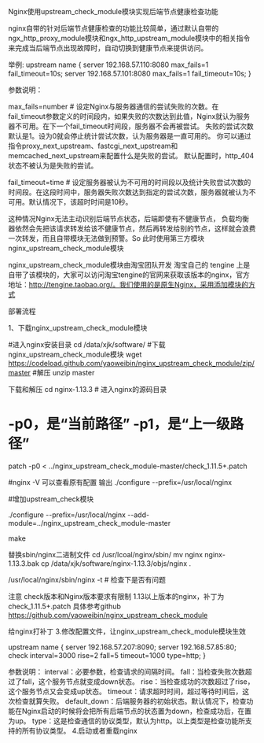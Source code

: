 Nginx使用upstream_check_module模块实现后端节点健康检查功能

nginx自带的针对后端节点健康检查的功能比较简单，通过默认自带的ngx_http_proxy_module模块和ngx_http_upstream_module模块中的相关指令来完成当后端节点出现故障时，自动切换到健康节点来提供访问。

举例:
upstream name {
server 192.168.57.110:8080 max_fails=1 fail_timeout=10s;
server 192.168.57.101:8080 max_fails=1 fail_timeout=10s;
}

参数说明：

max_fails=number # 设定Nginx与服务器通信的尝试失败的次数。在fail_timeout参数定义的时间段内，如果失败的次数达到此值，Nginx就认为服务器不可用。在下一个fail_timeout时间段，服务器不会再被尝试。 失败的尝试次数默认是1。设为0就会停止统计尝试次数，认为服务器是一直可用的。 你可以通过指令proxy_next_upstream、fastcgi_next_upstream和 memcached_next_upstream来配置什么是失败的尝试。 默认配置时，http_404状态不被认为是失败的尝试。

fail_timeout=time # 设定服务器被认为不可用的时间段以及统计失败尝试次数的时间段。在这段时间中，服务器失败次数达到指定的尝试次数，服务器就被认为不可用。默认情况下，该超时时间是10秒。

这种情况Nginx无法主动识别后端节点状态，后端即使有不健康节点， 负载均衡器依然会先把该请求转发给该不健康节点，然后再转发给别的节点，这样就会浪费一次转发，而且自带模块无法做到预警。So 此时使用第三方模块 nginx_upstream_check_module模块

nginx_upstream_check_module模块由淘宝团队开发 淘宝自己的 tengine 上是自带了该模块的，大家可以访问淘宝tengine的官网来获取该版本的nginx，官方地址：http://tengine.taobao.org/。我们使用的是原生Nginx，采用添加模块的方式

部署流程

1、下载nginx_upstream_check_module模块

#进入nginx安装目录
cd /data/xjk/software/
#下载nginx_upstream_check_module模块
wget https://codeload.github.com/yaoweibin/nginx_upstream_check_module/zip/master
#解压
unzip master


下载和解压
cd nginx-1.13.3 # 进入nginx的源码目录

# -p0，是“当前路径” -p1，是“上一级路径”

patch -p0 < ../nginx_upstream_check_module-master/check_1.11.5+.patch

#nginx -V 可以查看原有配置 输出 ./configure --prefix=/usr/local/nginx

#增加upstream_check模块

./configure --prefix=/usr/local/nginx --add-module=../nginx_upstream_check_module-master

make

替换sbin/nginx二进制文件
cd /usr/lcoal/nginx/sbin/
mv nginx nginx-1.13.3.bak
cp /data/xjk/software/nginx-1.13.3/objs/nginx .

/usr/local/nginx/sbin/nginx -t # 检查下是否有问题

注意 check版本和Nginx版本要求有限制 1.13以上版本的nginx，补丁为check_1.11.5+.patch 具体参考github https://github.com/yaoweibin/nginx_upstream_check_module


给nginx打补丁
3.修改配置文件，让nginx_upstream_check_module模块生效

upstream name {
server 192.168.57.207:8090;
server 192.168.57.85:80;
check interval=3000 rise=2 fall=5 timeout=1000 type=http;
}

参数说明：
interval：必要参数，检查请求的间隔时间。
fall：当检查失败次数超过了fall，这个服务节点就变成down状态。
rise：当检查成功的次数超过了rise，这个服务节点又会变成up状态。
timeout：请求超时时间，超过等待时间后，这次检查就算失败。
default_down：后端服务器的初始状态。默认情况下，检查功能在Nginx启动的时候将会把所有后端节点的状态置为down，检查成功后，在置为up。
type：这是检查通信的协议类型，默认为http。以上类型是检查功能所支持的所有协议类型。
4.启动或者重载nginx
